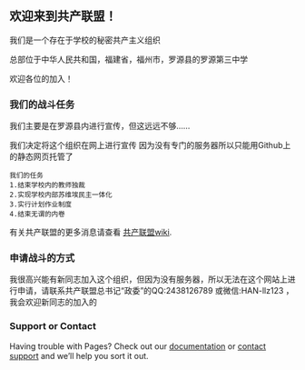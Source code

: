 ## 欢迎来到共产联盟！
我们是一个存在于学校的秘密共产主义组织

总部位于中华人民共和国，福建省，福州市，罗源县的罗源第三中学

欢迎各位的加入！

### 我们的战斗任务
我们主要是在罗源县内进行宣传，但这远远不够……

我们决定将这个组织在网上进行宣传
因为没有专门的服务器所以只能用Github上的静态网页托管了
```
我们的任务
1.结束学校内的教师独裁
2.实现学校内部苏维埃民主一体化
3.实行计划作业制度
4.结束无谓的内卷
```

有关共产联盟的更多消息请查看 [共产联盟wiki](https://gongchanlianmeng.fandom.com/zh/wiki/%E5%85%B1%E4%BA%A7%E8%81%94%E7%9B%9F_Wiki).

### 申请战斗的方式

我很高兴能有新同志加入这个组织，但因为没有服务器，所以无法在这个网站上进行申请，请联系共产联盟总书记“政委”的QQ:2438126789 或微信:HAN-llz123 ，我会欢迎新同志的加入的

### Support or Contact

Having trouble with Pages? Check out our [documentation](https://docs.github.com/categories/github-pages-basics/) or [contact support](https://support.github.com/contact) and we’ll help you sort it out.
